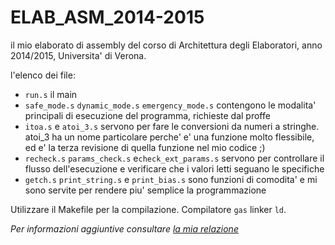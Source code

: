 # ELAB_ASM_2014-2015
il mio elaborato di assembly del corso di Architettura degli Elaboratori, anno 2014/2015, Universita' di Verona.

l'elenco dei file:
- `run.s` il main
- `safe_mode.s` `dynamic_mode.s` `emergency_mode.s` contengono le modalita' principali di esecuzione del programma, richieste dal proffe
- `itoa.s` e `atoi_3.s` servono per fare le conversioni da numeri a stringhe. atoi_3 ha un nome particolare perche' e' una funzione molto flessibile, ed e' la terza revisione di quella funzione nel mio codice ;)
- `recheck.s` `params_check.s` e`check_ext_params.s` servono per controllare il flusso dell'esecuzione e verificare che i valori letti seguano le specifiche
- `getch.s` `print_string.s` e `print_bias.s` sono funzioni di comodita' e mi sono servite per rendere piu' semplice la programmazione

Utilizzare il Makefile per la compilazione.
Compilatore `gas` linker `ld`.


_Per informazioni aggiuntive consultare [la mia relazione](RELAZIONE_ASM.pdf)_
